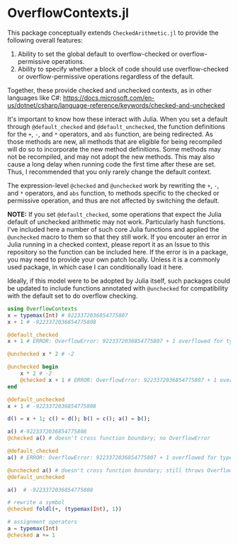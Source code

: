 # OverflowContexts.jl

This package conceptually extends `CheckedArithmetic.jl` to provide the following overall features:
1. Ability to set the global default to overflow-checked or overflow-permissive operations.
2. Ability to specify whether a block of code should use overflow-checked or overflow-permissive operations regardless of the default.

Together, these provide checked and unchecked contexts, as in other languages like C#:
https://docs.microsoft.com/en-us/dotnet/csharp/language-reference/keywords/checked-and-unchecked

It's important to know how these interact with Julia. When you set a default through `@default_checked` and `@default_unchecked`, the function definitions
for the `+`, `-`, and `*` operators, and `abs` function, are being redirected. As those methods are new, all methods that are eligible for being recompiled will do so to
incorporate the new method definitions. Some methods may not be recompiled, and may not adopt the new methods. This may also cause a long delay when running
code the first time after these are set. Thus, I recommended that you only rarely change the default context.

The expression-level `@checked` and `@unchecked` work by rewriting the `+`, `-`, and `*` operators, and `abs` function, to methods specific to the checked or permissive operation, and thus are not affected by switching the default.

**NOTE:** If you set `@default_checked`, some operations that expect the Julia default of unchecked arithmetic may not work. Particularly hash functions.
I've included here a number of such core Julia functions and applied the `@unchecked` macro to them so that they still work. If you encouter an error in
Julia running in a checked context, please report it as an Issue to this repository so the function can be included here. If the error is in a package,
you may need to provide your own patch locally. Unless it is a commonly used package, in which case I can conditionally load it here.

Ideally, if this model were to be adopted by Julia itself, such packages could be updated to include functions annotated with `@unchecked` for compatibility
with the default set to do overflow checking.

```julia
using OverflowContexts
x = typemax(Int) # 9223372036854775807
x + 1 # -9223372036854775808

@default_checked
x + 1 # ERROR: OverflowError: 9223372036854775807 + 1 overflowed for type Int64

@unchecked x * 2 # -2

@unchecked begin
    x * 2 # -2
    @checked x + 1 # ERROR: OverflowError: 9223372036854775807 + 1 overflowed for type Int64
end

@default_unchecked
x + 1 # -9223372036854775808

d() = x + 1; c() = d(); b() = c(); a() = b();

a() #-9223372036854775808
@checked a() # doesn't cross function boundary; no OverflowError

@default_checked
a() # ERROR: OverflowError: 9223372036854775807 + 1 overflowed for type Int64

@unchecked a() # doesn't cross function boundary; still throws OverflowError
@default_unchecked

a()  # -9223372036854775808

# rewrite a symbol
@checked foldl(+, (typemax(Int), 1))

# assignment operators
a = typemax(Int)
@checked a += 1
```
